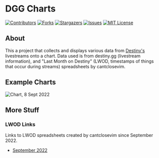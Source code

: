 # DGG Charts

[![Contributors][contributors-shield]][contributors-url]
[![Forks][forks-shield]][forks-url]
[![Stargazers][stars-shield]][stars-url]
[![Issues][issues-shield]][issues-url]
[![MIT License][license-shield]][license-url]

## About

This a project that collects and displays various data from [Destiny's](https://www.youtube.com/user/destiny) 
livestreams onto a chart. Data used is from destiny.gg (livestream information), and "Last Month on Destiny" (LWOD, timestamps of things that occur during streams) 
spreadsheets by cantclosevim.

## Example Charts

![Chart, 8 Sept 2022](https://i.imgur.com/T8z6YCE.png)

## More Stuff

### LWOD Links

Links to LWOD spreadsheets created by cantclosevim since September 2022.

- [September 2022](https://docs.google.com/spreadsheets/d/1vkx2vxMiNkoqRXRfWrZJms_k7-toLWXxHIE2MJJPv5Y/edit?usp=sharing)


[contributors-shield]: https://img.shields.io/github/contributors/Fritz-02/dgg-charts.svg?style=for-the-badge
[contributors-url]: https://github.com/Fritz-02/dgg-charts/graphs/contributors
[forks-shield]: https://img.shields.io/github/forks/Fritz-02/dgg-charts.svg?style=for-the-badge
[forks-url]: https://github.com/Fritz-02/dgg-charts/network/members
[stars-shield]: https://img.shields.io/github/stars/Fritz-02/dgg-charts.svg?style=for-the-badge
[stars-url]: https://github.com/Fritz-02/dgg-charts/stargazers
[issues-shield]: https://img.shields.io/github/issues/Fritz-02/dgg-charts.svg?style=for-the-badge
[issues-url]: https://github.com/Fritz-02/dgg-charts/issues
[license-shield]: https://img.shields.io/github/license/Fritz-02/dgg-charts.svg?style=for-the-badge
[license-url]: https://github.com/Fritz-02/dgg-charts/blob/master/LICENSE

